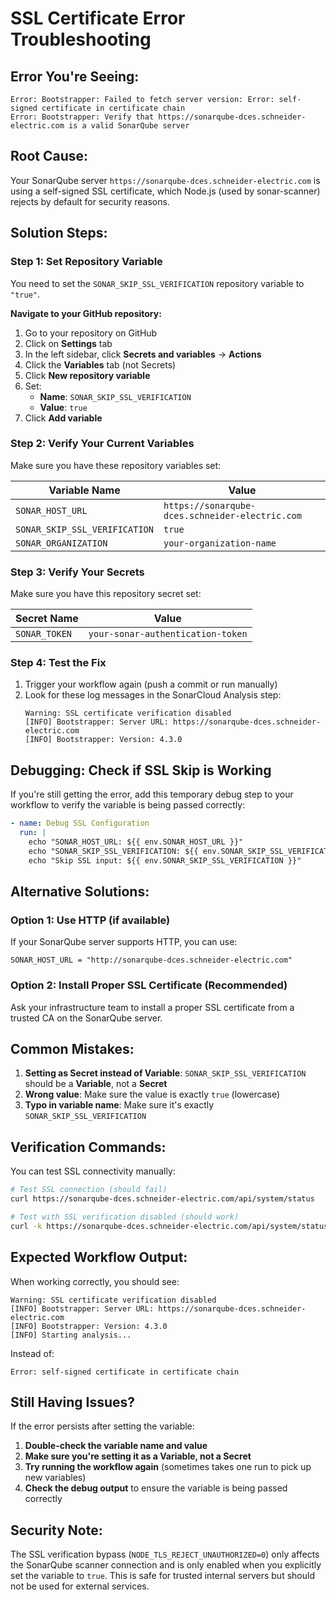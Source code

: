 # SSL Certificate Error Troubleshooting

## Error You're Seeing:
```
Error: Bootstrapper: Failed to fetch server version: Error: self-signed certificate in certificate chain
Error: Bootstrapper: Verify that https://sonarqube-dces.schneider-electric.com is a valid SonarQube server
```

## Root Cause:
Your SonarQube server `https://sonarqube-dces.schneider-electric.com` is using a self-signed SSL certificate, which Node.js (used by sonar-scanner) rejects by default for security reasons.

## Solution Steps:

### Step 1: Set Repository Variable
You need to set the `SONAR_SKIP_SSL_VERIFICATION` repository variable to `"true"`.

**Navigate to your GitHub repository:**
1. Go to your repository on GitHub
2. Click on **Settings** tab
3. In the left sidebar, click **Secrets and variables** → **Actions**
4. Click the **Variables** tab (not Secrets)
5. Click **New repository variable**
6. Set:
   - **Name**: `SONAR_SKIP_SSL_VERIFICATION`
   - **Value**: `true`
7. Click **Add variable**

### Step 2: Verify Your Current Variables
Make sure you have these repository variables set:

| Variable Name | Value |
|---------------|-------|
| `SONAR_HOST_URL` | `https://sonarqube-dces.schneider-electric.com` |
| `SONAR_SKIP_SSL_VERIFICATION` | `true` |
| `SONAR_ORGANIZATION` | `your-organization-name` |

### Step 3: Verify Your Secrets
Make sure you have this repository secret set:

| Secret Name | Value |
|-------------|-------|
| `SONAR_TOKEN` | `your-sonar-authentication-token` |

### Step 4: Test the Fix
1. Trigger your workflow again (push a commit or run manually)
2. Look for these log messages in the SonarCloud Analysis step:
   ```
   Warning: SSL certificate verification disabled
   [INFO] Bootstrapper: Server URL: https://sonarqube-dces.schneider-electric.com
   [INFO] Bootstrapper: Version: 4.3.0
   ```

## Debugging: Check if SSL Skip is Working

If you're still getting the error, add this temporary debug step to your workflow to verify the variable is being passed correctly:

```yaml
- name: Debug SSL Configuration
  run: |
    echo "SONAR_HOST_URL: ${{ env.SONAR_HOST_URL }}"
    echo "SONAR_SKIP_SSL_VERIFICATION: ${{ env.SONAR_SKIP_SSL_VERIFICATION }}"
    echo "Skip SSL input: ${{ env.SONAR_SKIP_SSL_VERIFICATION }}"
```

## Alternative Solutions:

### Option 1: Use HTTP (if available)
If your SonarQube server supports HTTP, you can use:
```
SONAR_HOST_URL = "http://sonarqube-dces.schneider-electric.com"
```

### Option 2: Install Proper SSL Certificate (Recommended)
Ask your infrastructure team to install a proper SSL certificate from a trusted CA on the SonarQube server.

## Common Mistakes:

1. **Setting as Secret instead of Variable**: `SONAR_SKIP_SSL_VERIFICATION` should be a **Variable**, not a **Secret**
2. **Wrong value**: Make sure the value is exactly `true` (lowercase)
3. **Typo in variable name**: Make sure it's exactly `SONAR_SKIP_SSL_VERIFICATION`

## Verification Commands:

You can test SSL connectivity manually:

```bash
# Test SSL connection (should fail)
curl https://sonarqube-dces.schneider-electric.com/api/system/status

# Test with SSL verification disabled (should work)
curl -k https://sonarqube-dces.schneider-electric.com/api/system/status
```

## Expected Workflow Output:

When working correctly, you should see:
```
Warning: SSL certificate verification disabled
[INFO] Bootstrapper: Server URL: https://sonarqube-dces.schneider-electric.com
[INFO] Bootstrapper: Version: 4.3.0
[INFO] Starting analysis...
```

Instead of:
```
Error: self-signed certificate in certificate chain
```

## Still Having Issues?

If the error persists after setting the variable:

1. **Double-check the variable name and value**
2. **Make sure you're setting it as a Variable, not a Secret**
3. **Try running the workflow again** (sometimes takes one run to pick up new variables)
4. **Check the debug output** to ensure the variable is being passed correctly

## Security Note:
The SSL verification bypass (`NODE_TLS_REJECT_UNAUTHORIZED=0`) only affects the SonarQube scanner connection and is only enabled when you explicitly set the variable to `true`. This is safe for trusted internal servers but should not be used for external services.